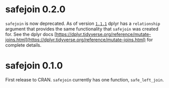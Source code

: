 # safejoin 0.2.0

`safejoin` is now deprecated. As of version [`1.1.1`](https://dplyr.tidyverse.org/news/index.html#dplyr-111) dplyr has a `relationship` argument that provides the same functionality that `safejoin` was created for. See the dplyr docs [https://dplyr.tidyverse.org/reference/mutate-joins.html](https://dplyr.tidyverse.org/reference/mutate-joins.html) for complete details.

# safejoin 0.1.0

First release to CRAN. `safejoin` currently has one function, `safe_left_join`.

